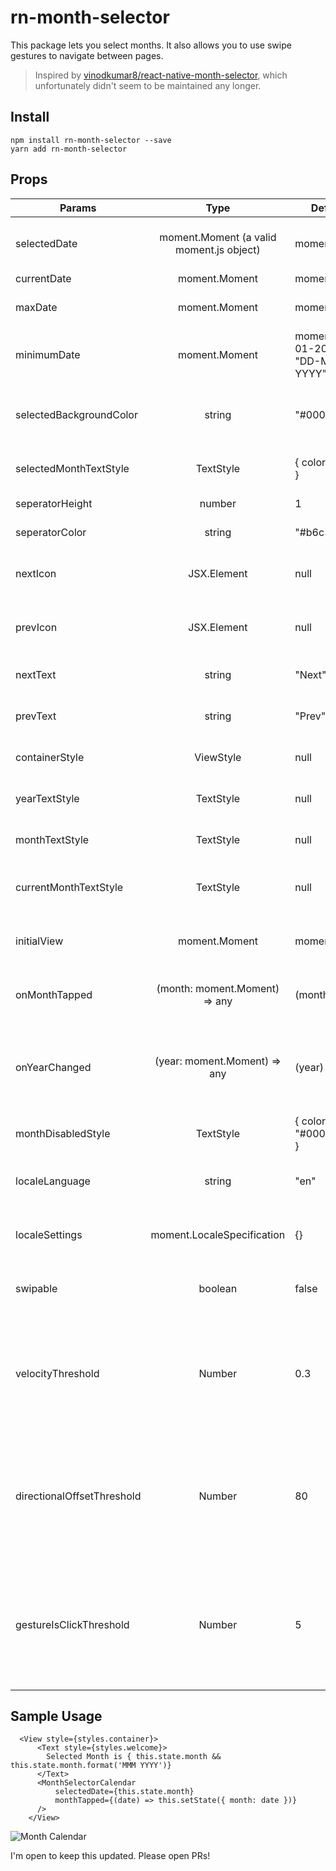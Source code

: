 # rn-month-selector

This package lets you select months. It also allows you to use swipe gestures to navigate between pages.

> Inspired by [vinodkumar8/react-native-month-selector](https://github.com/vinodkumar8/react-native-month-selector/), which unfortunately didn't seem to be maintained any longer.

## Install

```
npm install rn-month-selector --save
yarn add rn-month-selector
```

## Props

| Params                     |                   Type                   | Default                            | Description                                                                                                                        |
| -------------------------- | :--------------------------------------: | ---------------------------------- | ---------------------------------------------------------------------------------------------------------------------------------- |
| selectedDate               | moment.Moment (a valid moment.js object) | moment()                           | currently highlighted / selected month                                                                                             |
| currentDate                |              moment.Moment               | moment()                           | today's date                                                                                                                       |
| maxDate                    |              moment.Moment               | moment()                           | the maximum date than can be shown                                                                                                 |
| minimumDate                |              moment.Moment               | moment("01-01-2000", "DD-MM-YYYY") | the mimimum date than can be shown                                                                                                 |
| selectedBackgroundColor    |                  string                  | "#000"                             | the color of the highlight for the seleced month                                                                                   |
| selectedMonthTextStyle     |                TextStyle                 | { color: "#fff" }                  | text style for the selected month                                                                                                  |
| seperatorHeight            |                  number                  | 1                                  | height of the separators                                                                                                           |
| seperatorColor             |                  string                  | "#b6c3cb"                          | color of the separators                                                                                                            |
| nextIcon                   |               JSX.Element                | null                               | custom react component for the next button                                                                                         |
| prevIcon                   |               JSX.Element                | null                               | custom react component for the prev button                                                                                         |
| nextText                   |                  string                  | "Next"                             | custom text for the next button                                                                                                    |
| prevText                   |                  string                  | "Prev"                             | custom text for the prev button                                                                                                    |
| containerStyle             |                ViewStyle                 | null                               | custom style for the container                                                                                                     |
| yearTextStyle              |                TextStyle                 | null                               | custom style for the year text                                                                                                     |
| monthTextStyle             |                TextStyle                 | null                               | custom style of the text for the months                                                                                            |
| currentMonthTextStyle      |                TextStyle                 | null                               | custom style for the current month text                                                                                            |
| initialView                |              moment.Moment               | moment()                           | which month should be selected initially                                                                                           |
| onMonthTapped              |      (month: moment.Moment) => any       | (month) => {}                      | function called when month is pressed                                                                                              |
| onYearChanged              |       (year: moment.Moment) => any       | (year) => {}                       | function called when the year is changed (when we navigate pages)                                                                  |
| monthDisabledStyle         |                TextStyle                 | { color: "#00000050" }             | text style for disabled months                                                                                                     |
| localeLanguage             |                  string                  | "en"                               | specify the localization language for moment.js                                                                                    |
| localeSettings             |        moment.LocaleSpecification        | {}                                 | to update the moment.js localization settings                                                                                      |
| swipable                   |                 boolean                  | false                              | enables swiping between pages                                                                                                      |
| velocityThreshold          |                  Number                  | 0.3                                | Velocity that has to be breached in order for swipe to be triggered (`vx` and `vy` properties of `gestureState`)                   |
| directionalOffsetThreshold |                  Number                  | 80                                 | Absolute offset that shouldn't be breached for swipe to be triggered (`dy` for horizontal swipe, `dx` for vertical swipe)          |
| gestureIsClickThreshold    |                  Number                  | 5                                  | Absolute distance that should be breached for the gesture to not be considered a click (`dx` or `dy` properties of `gestureState`) |

## Sample Usage

```
  <View style={styles.container}>
      <Text style={styles.welcome}>
        Selected Month is { this.state.month && this.state.month.format('MMM YYYY')}
      </Text>
      <MonthSelectorCalendar
          selectedDate={this.state.month}
          monthTapped={(date) => this.setState({ month: date })}
      />
    </View>
```

![Month Calendar](screenshot.png?raw=true "Month Calendar")

I'm open to keep this updated. Please open PRs!

